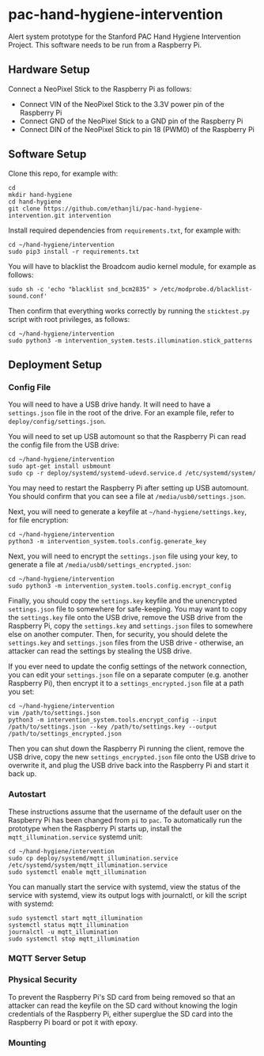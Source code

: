 # pac-hand-hygiene-intervention
Alert system prototype for the Stanford PAC Hand Hygiene Intervention Project.
This software needs to be run from a Raspberry Pi.

## Hardware Setup
Connect a NeoPixel Stick to the Raspberry Pi as follows:

- Connect VIN of the NeoPixel Stick to the 3.3V power pin of the Raspberry Pi
- Connect GND of the NeoPixel Stick to a GND pin of the Raspberry Pi
- Connect DIN of the NeoPixel Stick to pin 18 (PWM0) of the Raspberry Pi

## Software Setup
Clone this repo, for example with:
```
cd
mkdir hand-hygiene
cd hand-hygiene
git clone https://github.com/ethanjli/pac-hand-hygiene-intervention.git intervention
```
Install required dependencies from `requirements.txt`, for example with:
```
cd ~/hand-hygiene/intervention
sudo pip3 install -r requirements.txt
```
You will have to blacklist the Broadcom audio kernel module, for example as follows:
```
sudo sh -c 'echo "blacklist snd_bcm2835" > /etc/modprobe.d/blacklist-sound.conf'
```
Then confirm that everything works correctly by running the `sticktest.py` script with
root privileges, as follows:
```
cd ~/hand-hygiene/intervention
sudo python3 -m intervention_system.tests.illumination.stick_patterns
```

## Deployment Setup

### Config File
You will need to have a USB drive handy. It will need to have a `settings.json` file
in the root of the drive. For an example file, refer to `deploy/config/settings.json`.

You will need to set up USB automount so that the Raspberry Pi can read the
config file from the USB drive:
```
cd ~/hand-hygiene/intervention
sudo apt-get install usbmount
sudo cp -r deploy/systemd/systemd-udevd.service.d /etc/systemd/system/
```
You may need to restart the Raspberry Pi after setting up USB automount.
You should confirm that you can see a file at `/media/usb0/settings.json`.

Next, you will need to generate a keyfile at `~/hand-hygiene/settings.key`,
for file encryption:
```
cd ~/hand-hygiene/intervention
python3 -m intervention_system.tools.config.generate_key
```

Next, you will need to encrypt the `settings.json` file using your key, to generate a
file at `/media/usb0/settings_encrypted.json`:
```
cd ~/hand-hygiene/intervention
sudo python3 -m intervention_system.tools.config.encrypt_config
```

Finally, you should copy the `settings.key` keyfile and the unencrypted `settings.json`
file to somewhere for safe-keeping. You may want to copy the `settings.key` file onto the
USB drive, remove the USB drive from the Raspberry Pi, copy the `settings.key` and
`settings.json` files to somewhere else on another computer. Then, for security, you should
delete the `settings.key` and `settings.json` files from the USB drive - otherwise, an
attacker can read the settings by stealing the USB drive.

If you ever need to update the config settings of the network connection, you can
edit your `settings.json` file on a separate computer (e.g. another Raspberry Pi), then 
encrypt it to a `settings_encrypted.json` file at a path you set:
```
cd ~/hand-hygiene/intervention
vim /path/to/settings.json
python3 -m intervention_system.tools.encrypt_config --input /path/to/settings.json --key /path/to/settings.key --output /path/to/settings_encrypted.json
```

Then you can shut down the Raspberry Pi running the client, remove the USB drive,
copy the new `settings_encrypted.json` file onto the USB drive to overwrite it, and
plug the USB drive back into the Raspberry Pi and start it back up.


### Autostart
These instructions assume that the username of the default user on the Raspberry Pi has
been changed from `pi` to `pac`.
To automatically run the prototype when the Raspberry Pi starts up, install the
`mqtt_illumination.service` systemd unit:
```
cd ~/hand-hygiene/intervention
sudo cp deploy/systemd/mqtt_illumination.service /etc/systemd/system/mqtt_illumination.service
sudo systemctl enable mqtt_illumination
```
You can manually start the service with systemd, view the status of the service with systemd,
view its output logs with journalctl, or kill the script with systemd:
```
sudo systemctl start mqtt_illumination
systemctl status mqtt_illumination
journalctl -u mqtt_illumination
sudo systemctl stop mqtt_illumination
```

### MQTT Server Setup

### Physical Security
To prevent the Raspberry Pi's SD card from being removed so that an attacker can read the keyfile
on the SD card without knowing the login credentials of the Raspberry Pi, either superglue the SD
card into the Raspberry Pi board or pot it with epoxy.

### Mounting
